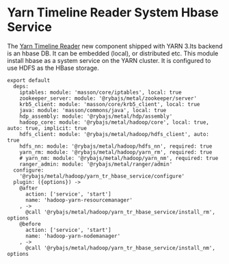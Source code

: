
# Yarn Timeline Reader System Hbase Service

The [Yarn Timeline Reader][tr] new component shipped with YARN 3.Its backend is an hbase DB.
It can be embedded (local), or distributed etc.
This module install hbase as a system service on the YARN cluster. It is configured to use
HDFS as the HBase storage.

    export default
      deps:
        iptables: module: 'masson/core/iptables', local: true
        zookeeper_server: module: '@rybajs/metal/zookeeper/server'
        krb5_client: module: 'masson/core/krb5_client', local: true
        java: module: 'masson/commons/java', local: true
        hdp_assembly: module: '@rybajs/metal/hdp/assembly'
        hadoop_core: module: '@rybajs/metal/hadoop/core', local: true, auto: true, implicit: true
        hdfs_client: module: '@rybajs/metal/hadoop/hdfs_client', auto: true
        hdfs_nn: module: '@rybajs/metal/hadoop/hdfs_nn', required: true
        yarn_rm: module: '@rybajs/metal/hadoop/yarn_rm', required: true
        # yarn_nm: module: '@rybajs/metal/hadoop/yarn_nm', required: true
        ranger_admin: module: '@rybajs/metal/ranger/admin'
      configure:
        '@rybajs/metal/hadoop/yarn_tr_hbase_service/configure'
      plugin: ({options}) ->
        @after
          action: ['service', 'start']
          name: 'hadoop-yarn-resourcemanager'
        , ->
          @call '@rybajs/metal/hadoop/yarn_tr_hbase_service/install_rm', options
        @before
          action: ['service', 'start']
          name: 'hadoop-yarn-nodemanager'
        , ->
          @call '@rybajs/metal/hadoop/yarn_tr_hbase_service/install_nm', options

[tr]: https://hadoop.apache.org/docs/current/hadoop-yarn/hadoop-yarn-site/TimelineServiceV2.html
